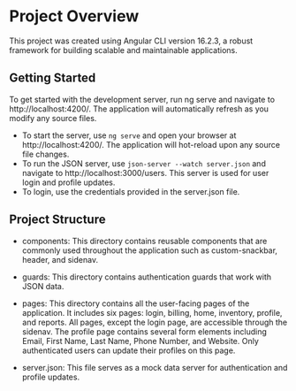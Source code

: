 # Project Overview
This project was created using Angular CLI version 16.2.3, a robust framework for building scalable and maintainable applications.

## Getting Started
To get started with the development server, run ng serve and navigate to http://localhost:4200/. The application will automatically refresh as you modify any source files.

- To start the server, use `ng serve` and open your browser at http://localhost:4200/. The application will hot-reload upon any source file changes.
- To run the JSON server, use `json-server --watch server.json` and navigate to http://localhost:3000/users. This server is used for user login and profile updates.
- To login, use the credentials provided in the server.json file.
## Project Structure
- components: This directory contains reusable components that are commonly used throughout the application such as custom-snackbar, header, and sidenav.

- guards: This directory contains authentication guards that work with JSON data.

- pages: This directory contains all the user-facing pages of the application. It includes six pages: login, billing, home, inventory, profile, and reports. All pages, except the login page, are accessible through the sidenav. The profile page contains several form elements including Email, First Name, Last Name, Phone Number, and Website. Only authenticated users can update their profiles on this page.

- server.json: This file serves as a mock data server for authentication and profile updates.